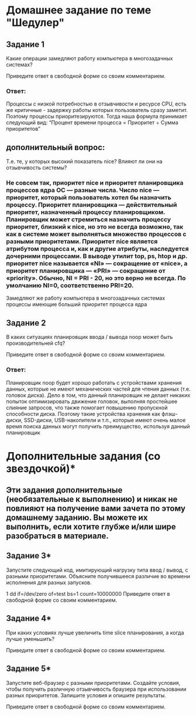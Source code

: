 # Домашнее задание по теме "Шедулер"

## Задание 1

Какие операции замедляют работу компьютера в многозадачных системах?

Приведите ответ в свободной форме со своим комментарием.

### Ответ: 

Процессы с низкой потребностью в отзывчивости и ресурсе CPU, есть же критичные - задержку работы которых пользователь сразу заметит. Поэтому процессы приоритезируются. Тогда наша формула принимает следующий вид: “Процент времени процесса = Приоритет ÷ Сумма приоритетов”

## дополнительный вопрос:
Т.е. те, у которых высокий показатель nice?
Влияют ли они на отзывчивость системы?

### Не совсем так, приоритет nice и приоритет планировщика процессов ядра ОС — разные числа. Число nice — приоритет, который пользователь хотел бы назначить процессу. Приоритет планировщика — действительный приоритет, назначенный процессу планировщиком. Планировщик может стремиться назначить процессу приоритет, близкий к nice, но это не всегда возможно, так как в системе может выполняться множество процессов с разными приоритетами. Приоритет nice является атрибутом процесса и, как и другие атрибуты, наследуется дочерними процессами. В выводе утилит top, ps, htop и др. приоритет nice называется «NI» — сокращение от «nice», а приоритет планировщика — «PRI» — сокращение от «priority». Обычно, NI = PRI - 20, но это верно не всегда. По умолчанию NI=0, соответственно PRI=20.

Замедляют же работу компьютера в многозадачных системах процессы имеющие больший приоритет процесса ядра

## Задание 2

В каких ситуациях планировщик ввода / вывода noop может быть производительней cfq?

Приведите ответ в свободной форме со своим комментарием.

### Ответ: 

Планировщик noop будет хорошо работать с устройствами хранения данных, которые не имеют механических частей для чтения данных (т.е. головок диска). Дело в том, что данный планировщик не делает никаких попыток оптимизировать движение головок, выполняя простейшее слияние запросов, что также помогает повышению пропускной способности диска. Поэтому такие устройства хранения как флэш-диски, SSD-диски, USB-накопители и т.п., которые имеют очень малое время поиска данных могут получить преимущество, используя данный планировщик


# Дополнительные задания (со звездочкой)*

## Эти задания дополнительные (необязательные к выполнению) и никак не повлияют на получение вами зачета по этому домашнему заданию. Вы можете их выполнить, если хотите глубже и/или шире разобраться в материале.

## Задание 3*

Запустите следующий код, имитирующий нагрузку типа ввод / вывод, с разными приоритетами. Объясните получившееся различие во времени исполнения для разных запусков.

1
dd if=/dev/zero of=test bs=1 count=10000000
Приведите ответ в свободной форме со своим комментарием.

## Задание 4*

При каких условиях лучше увеличить time slice планирования, а когда лучше уменьшить?

Приведите ответ в свободной форме со своим комментарием.

## Задание 5*

Запустите веб-браузер с разными приоритетами. Создайте условия, чтобы получить различную отзывчивость браузера при использовании разных приоритетов. Запишите условия и опишите результаты.

Приведите ответ в свободной форме со своим комментарием.
